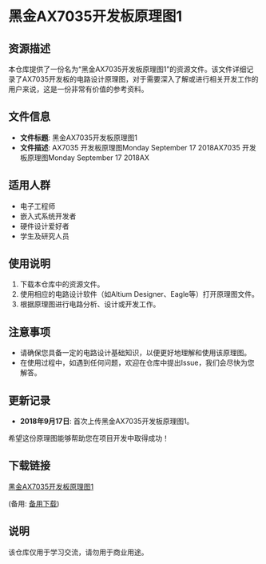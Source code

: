 # 黑金AX7035开发板原理图1

## 资源描述

本仓库提供了一份名为“黑金AX7035开发板原理图1”的资源文件。该文件详细记录了AX7035开发板的电路设计原理图，对于需要深入了解或进行相关开发工作的用户来说，这是一份非常有价值的参考资料。

## 文件信息

- **文件标题**: 黑金AX7035开发板原理图1
- **文件描述**: AX7035 开发板原理图Monday September 17 2018AX7035 开发板原理图Monday September 17 2018AX

## 适用人群

- 电子工程师
- 嵌入式系统开发者
- 硬件设计爱好者
- 学生及研究人员

## 使用说明

1. 下载本仓库中的资源文件。
2. 使用相应的电路设计软件（如Altium Designer、Eagle等）打开原理图文件。
3. 根据原理图进行电路分析、设计或开发工作。

## 注意事项

- 请确保您具备一定的电路设计基础知识，以便更好地理解和使用该原理图。
- 在使用过程中，如遇到任何问题，欢迎在仓库中提出Issue，我们会尽快为您解答。

## 更新记录

- **2018年9月17日**: 首次上传黑金AX7035开发板原理图1。

希望这份原理图能够帮助您在项目开发中取得成功！

## 下载链接
[黑金AX7035开发板原理图1](https://pan.quark.cn/s/5eebdd7a4cdc) 

(备用: [备用下载](https://pan.baidu.com/s/1blgtKg8_JBE5tETcrlVXRQ?pwd=1234))

## 说明

该仓库仅用于学习交流，请勿用于商业用途。
